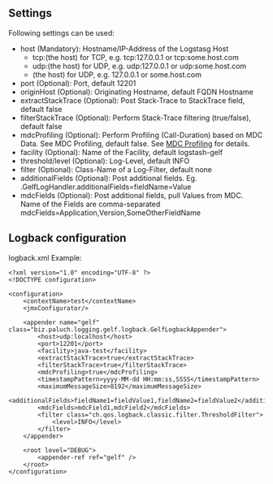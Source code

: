 Settings
--------------
Following settings can be used:

 * host (Mandatory): Hostname/IP-Address of the Logstasg Host
     * tcp:(the host) for TCP, e.g. tcp:127.0.0.1 or tcp:some.host.com
     * udp:(the host) for UDP, e.g. udp:127.0.0.1 or udp:some.host.com
     * (the host) for UDP, e.g. 127.0.0.1 or some.host.com
 * port (Optional): Port, default 12201
 * originHost (Optional): Originating Hostname, default FQDN Hostname
 * extractStackTrace (Optional): Post Stack-Trace to StackTrace field, default false
 * filterStackTrace (Optional): Perform Stack-Trace filtering (true/false), default false
 * mdcProfiling (Optional): Perform Profiling (Call-Duration) based on MDC Data. See MDC Profiling, default false. See [MDC Profiling](../mdcprofiling.html) for details.
 * facility (Optional): Name of the Facility, default logstash-gelf
 * threshold/level (Optional): Log-Level, default INFO
 * filter (Optional): Class-Name of a Log-Filter, default none
 * additionalFields (Optional): Post additional fields. Eg. .GelfLogHandler.additionalFields=fieldName=Value
 * mdcFields (Optional): Post additional fields, pull Values from MDC. Name of the Fields are comma-separated mdcFields=Application,Version,SomeOtherFieldName


Logback configuration
--------------

logback.xml Example:

    <?xml version="1.0" encoding="UTF-8" ?>
    <!DOCTYPE configuration>

    <configuration>
        <contextName>test</contextName>
        <jmxConfigurator/>

        <appender name="gelf" class="biz.paluch.logging.gelf.logback.GelfLogbackAppender">
            <host>udp:localhost</host>
            <port>12201</port>
            <facility>java-test</facility>
            <extractStackTrace>true</extractStackTrace>
            <filterStackTrace>true</filterStackTrace>
            <mdcProfiling>true</mdcProfiling>
            <timestampPattern>yyyy-MM-dd HH:mm:ss,SSSS</timestampPattern>
            <maximumMessageSize>8192</maximumMessageSize>
            <additionalFields>fieldName1=fieldValue1,fieldName2=fieldValue2</additionalFields>
            <mdcFields>mdcField1,mdcField2</mdcFields>
            <filter class="ch.qos.logback.classic.filter.ThresholdFilter">
                <level>INFO</level>
            </filter>
        </appender>

        <root level="DEBUG">
            <appender-ref ref="gelf" />
        </root>
    </configuration>
        
